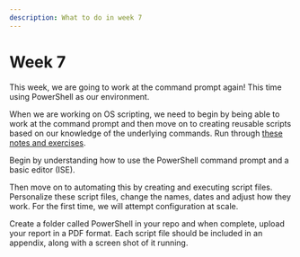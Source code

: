 ```yaml
---
description: What to do in week 7
---
```


# Week 7

This week, we are going to work at the command prompt again! This time using PowerShell as our environment.

When we are working on OS scripting, we need to begin by being able to work at the command prompt and then move on to creating reusable scripts based on our knowledge of the underlying commands. Run through [these notes and exercises](https://johnoraw-education.gitbook.io/iac/powershell).

Begin by understanding how to use the PowerShell command prompt and a basic editor (ISE).

Then move on to automating this by creating and executing script files. Personalize these script files, change the names, dates and adjust how they work. For the first time, we will attempt configuration at scale.

Create a folder called PowerShell in your repo and when complete, upload your report in a PDF format. Each script file should be included in an appendix, along with a screen shot of it running.

